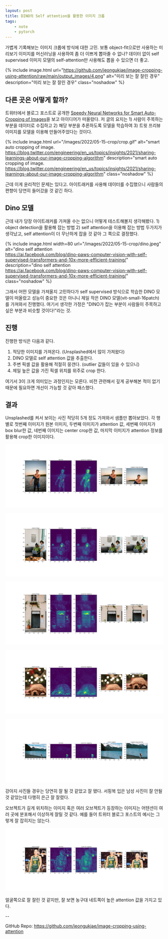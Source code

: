 ```yaml
---
layout: post
title: DINO의 Self attention을 활용한 이미지 크롭
tags:
    - note
    - pytorch
---
```


가볍게 기록해보는 이미지 크롭에 방식에 대한 고민. 보통 object-fit으로만 사용하는 미리보기 이미지를 머신러닝을 사용하여 좀 더 이쁘게 뽑아줄 수 없나? 데이터 없이 self supervised 이미지 모델의 self-attention만 사용해도 뽑을 수 있으면 더 좋고.

{% include image.html url="https://github.com/jeongukjae/image-cropping-using-attention/raw/main/output_images/4.png" alt="미리 보는 잘 잘린 경우" description="미리 보는 잘 잘린 경우" class="noshadow" %}

## 다른 곳은 어떻게 할까?

트위터에서 블로그 포스트로 공개한 [Speedy Neural Networks for Smart Auto-Cropping of Images](https://blog.twitter.com/engineering/en_us/topics/infrastructure/2018/Smart-Auto-Cropping-of-Images)을 보고 아이디어가 떠올랐다. 저 글의 요지는 1) 사람이 주목하는 부분을 데이터로 수집하고 2) 해당 부분을 추론하도록 모델을 학습하여 3) 트윗 프리뷰 이미지를 모델을 이용해 만들어주었다는 것이다.

{% include image.html url="/images/2022/05-15-crop/crop.gif" alt="smart auto cropping of image.<br/>https://blog.twitter.com/engineering/en_us/topics/insights/2021/sharing-learnings-about-our-image-cropping-algorithm" description="smart auto cropping of image.<br/>https://blog.twitter.com/engineering/en_us/topics/insights/2021/sharing-learnings-about-our-image-cropping-algorithm" class="noshadow" %}

근데 이게 윤리적인 문제는 있다고. 아이트래커를 사용해 데이터를 수집했으니 사람들의 편향이 당연히 들어갔을 것 같긴 하다.

## Dino 모델

근데 내가 당장 아이트래커를 가져올 수는 없으니 어떻게 테스트해볼지 생각해봤다. 1) object detection을 활용해 잡는 방법 2) self attention을 이용해 잡는 방법 두가지가 생각났고, self attention이 더 무난하게 잡을 것 같아 그 쪽으로 결정했다.

{% include image.html width=80 url="/images/2022/05-15-crop/dino.jpeg" alt="dino self attention<br/>https://ai.facebook.com/blog/dino-paws-computer-vision-with-self-supervised-transformers-and-10x-more-efficient-training/" description="dino self attention<br/>https://ai.facebook.com/blog/dino-paws-computer-vision-with-self-supervised-transformers-and-10x-more-efficient-training/" class="noshadow" %}

그래서 어떤 모델을 가져올지 고민하다가 self supervised 방식으로 학습한 DINO 모델이 떠올랐고 성능이 중요한 것은 아니니 제일 작은 DINO 모델(vit-small-16patch)를 가져와서 진행했다. 여기서 생각한 가정은 "DINO가 잡는 부분이 사람들이 주목하고 싶은 부분과 비슷할 것이다!"라는 것.

## 진행

진행한 방식은 다음과 같다.

1. 적당한 이미지를 가져온다. (Unsplashed에서 많이 가져왔다)
2. DINO 모델로 self attention 값을 추출한다.
3. 주변 픽셀 값을 활용해 적절히 뭉갠다. (outlier 값들이 있을 수 있으니)
4. 제일 높은 값을 가진 픽셀 위치를 위주로 crop 한다.

여기서 3이 크게 의미있는 과정인지는 모른다. 비전 관련해서 깊게 공부해본 적이 없기 때문에 필요하면 개선이 가능할 것 같아 패스했다.

## 결과

Unsplashed를 켜서 보이는 사진 적당히 5개 정도 가져와서 샘플만 뽑아보았다.
각 행별로 첫번째 이미지가 원본 이미지, 두번째 이미지가 attention 값, 세번째 이미지가 box blur한 값, 네번째 이미지는 center crop한 값, 마지막 이미지가 attention 정보를 활용해 crop한 이미지이다.

![sample](https://github.com/jeongukjae/image-cropping-using-attention/raw/main/output_images/1.png)

![sample](https://github.com/jeongukjae/image-cropping-using-attention/raw/main/output_images/2.png)

![sample](https://github.com/jeongukjae/image-cropping-using-attention/raw/main/output_images/3.png)

![sample](https://github.com/jeongukjae/image-cropping-using-attention/raw/main/output_images/4.png)

![sample](https://github.com/jeongukjae/image-cropping-using-attention/raw/main/output_images/5.png)

강아지 사진들 경우는 당연히 잘 될 것 같았고 잘 됐다.
서핑복 입은 남성 사진이 잘 안될 것 같았는데 다행히 은근 잘 잘렸다.

오브젝트가 길게 위치하는 이미지 혹은 여러 오브젝트가 등장하는 이미지는 어텐션이 여러 곳에 분포해서 이상하게 잘릴 것 같다.
예를 들어 트위터 블로그 포스트의 예시는 그렇게 잘 잡히지는 않는다.

![sample](/images/2022/05-15-crop/output.png)

얼굴쪽으로 잘 잘린 것 같지만, 잘 보면 농구대 네트쪽이 높은 attention 값을 가지고 있다.

--

GitHub Repo: <https://github.com/jeongukjae/image-cropping-using-attention>
